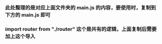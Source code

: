 ### 此处整理的是对应上面文件夹的 main.js 的内容，要使用时，复制到下方的 main.js 即可

### import router from "./router"  这个是共有的逻辑，上面复制后需要加上这个导入